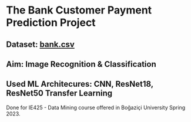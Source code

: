 
# The Bank Customer Payment Prediction Project

## Dataset: [bank.csv](AI%20In%20Healthcare/bank.csv)
## Aim: Image Recognition & Classification
## Used ML Architecures: CNN, ResNet18, ResNet50 Transfer Learning
Done for IE425 - Data Mining course offered in Boğaziçi University Spring 2023.
